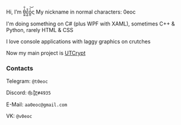 Hi, I’m θ̫͖͑͋ε̧̺̊̄ó̪̱̒͝ς
My nickname in normal characters: 0eoc

I'm doing something on C# (plus WPF with XAML), sometimes C++ & Python, rarely HTML & CSS

I love console applications with laggy graphics on crutches

Now my main project is [UTCrypt](https://0eoc-0.github.io/UTCrypt/)

### Contacts

Telegram: `@t0eoc`

Discord: `θ̫͑͋ε̧̊̄ó̪̒͝ς#4935`

E-Mail: `aa0eoc@gmail.com`

VK: `@v0eoc`


<!---
a0eoc/a0eoc is a ✨ special ✨ repository because its `README.md` (this file) appears on your GitHub profile.
You can click the Preview link to take a look at your changes.
--->
